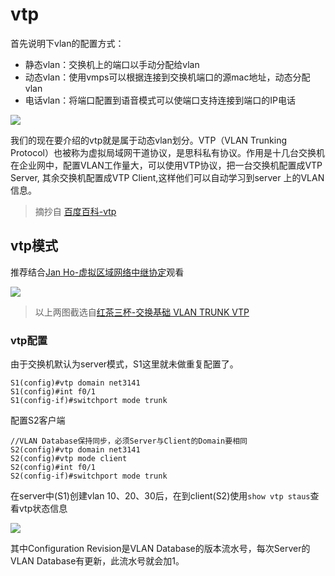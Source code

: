
# vtp

首先说明下vlan的配置方式：

* 静态vlan：交换机上的端口以手动分配给vlan
* 动态vlan：使用vmps可以根据连接到交换机端口的源mac地址，动态分配vlan
* 电话vlan：将端口配置到语音模式可以使端口支持连接到端口的IP电话

![](https://i.postimg.cc/Hx6X4dLK/2019-11-04-101116.png)

我们的现在要介绍的vtp就是属于动态vlan划分。VTP（VLAN Trunking Protocol）也被称为虚拟局域网干道协议，是思科私有协议。作用是十几台交换机在企业网中，配置VLAN工作量大，可以使用VTP协议，把一台交换机配置成VTP Server, 其余交换机配置成VTP Client,这样他们可以自动学习到server 上的VLAN 信息。

> 摘抄自 [百度百科-vtp](https://baike.baidu.com/item/VTP)

## vtp模式

推荐结合[Jan Ho-虚拟区域网络中继协定](https://www.jannet.hk/zh-Hans/post/vlan-trunking-protocol-vtp)观看

![](https://i.postimg.cc/m2C3Kxpc/2019-11-04-101337.png)

> 以上两图截选自[红茶三杯-交换基础 VLAN TRUNK VTP](http://v.youku.com/v_show/id_XMzY4ODQwNDI4.html)

### vtp配置

由于交换机默认为server模式，S1这里就未做重复配置了。

```ios
S1(config)#vtp domain net3141
S1(config)#int f0/1
S1(config-if)#switchport mode trunk 
```
配置S2客户端

```ios
//VLAN Database保持同步，必须Server与Client的Domain要相同
S2(config)#vtp domain net3141
S2(config)#vtp mode client 
S2(config)#int f0/1
S2(config-if)#switchport mode trunk 
```
在server中(S1)创建vlan 10、20、30后，在到client(S2)使用`show vtp staus`查看vtp状态信息

![](https://i.postimg.cc/XNBSZk7K/40-58.png)

其中Configuration Revision是VLAN Database的版本流水号，每次Server的VLAN Database有更新，此流水号就会加1。


